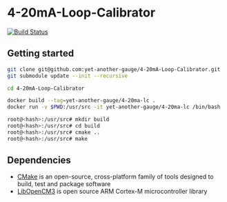 # 4-20mA-Loop-Calibrator
[![Build Status](https://travis-ci.org/yet-another-gauge/4-20mA-Loop-Calibrator.svg?branch=master)](https://travis-ci.org/yet-another-gauge/4-20mA-Loop-Calibrator)

## Getting started

```bash
git clone git@github.com:yet-another-gauge/4-20mA-Loop-Calibrator.git
git submodule update --init --recursive
```

```bash
cd 4-20mA-Loop-Calibrator

docker build --tag=yet-another-gauge/4-20ma-lc .
docker run -v $PWD:/usr/src -it yet-another-gauge/4-20ma-lc /bin/bash

root@<hash>:/usr/src# mkdir build
root@<hash>:/usr/src# cd build
root@<hash>:/usr/src# cmake ..
root@<hash>:/usr/src# make
```



## Dependencies

* [CMake](https://cmake.org/) is an open-source, cross-platform family of tools designed to build, test and package software
* [LibOpenCM3](http://libopencm3.org/) is open source ARM Cortex-M microcontroller library
